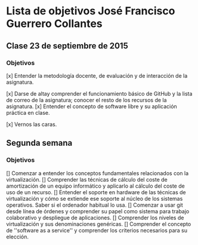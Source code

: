 # Lista de objetivos José Francisco Guerrero Collantes
## Clase 23 de septiembre de 2015
### Objetivos

[x] Entender la metodología docente, de evaluación y de interacción de la asignatura.

[x] Darse de altay comprender el funcionamiento básico de GitHub y la lista de correo de la asignatura; conocer el resto de los recursos de la asignatura.
[x] Entender el concepto de software libre y su aplicación práctica en clase.

[x] Vernos las caras.

## Segunda semana
### Objetivos
[] Comenzar a entender los conceptos fundamentales relacionados con la virtualización.
[] Comprender las técnicas de cálculo del coste de amortización de un equipo informático y aplicarlo al cálculo del coste de uso de un recurso.
[] Entender el soporte en hardware de las técnicas de virtualización y cómo se extiende ese soporte al núcleo de los sistemas operativos. Saber si el ordenador habitual lo usa.
[] Comenzar a usar git desde línea de órdenes y comprender su papel como sistema para trabajo colaborativo y despliegue de aplicaciones.
[] Comprender los niveles de virtualización y sus denominaciones genéricas.
[] Comprender el concepto de ''software as a service'' y comprender los criterios necesarios para su elección.